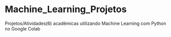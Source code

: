 # Machine_Learning_Projetos
Projetos/Atividades(6) acadêmicas utilizando Machine Learning com Python no Google Colab

